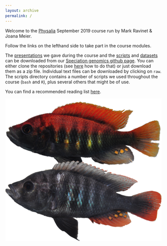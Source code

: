 ```yaml
---
layout: archive
permalink: /
---
```


Welcome to the [Physalia](https://www.physalia-courses.org/) September 2019 course run by Mark Ravinet & Joana Meier.

Follow the links on the lefthand side to take part in the course modules.

The [presentations](https://github.com/speciationgenomics/presentations) we gave during the course and the [scripts](https://github.com/speciationgenomics/scripts) and [datasets](https://github.com/speciationgenomics/data) can be downloaded from our [Speciation genomics github page](https://github.com/speciationgenomics). You can either clone the repositories (see [here](https://speciationgenomics.github.io/going_further_unix/) how to do that) or just download them as a zip file. Individual text files can be downloaded by clicking on `raw`. The scripts directory contains a number of scripts we used throughout the course (`bash` and `R`), plus several others that might be of use.

You can find a recommended reading list [here](https://speciationgenomics.github.io/reading_list/).

![](/images/other/pundamilia.png)
